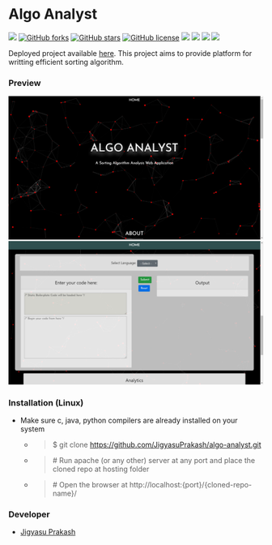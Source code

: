 # Algo Analyst

[![](https://img.shields.io/github/issues/JigyasuPrakash/algo-analyst)](https://github.com/JigyasuPrakash/algo-analyst/issues) [![GitHub forks](https://img.shields.io/github/forks/JigyasuPrakash/algo-analyst)](https://github.com/JigyasuPrakash/algo-analyst/network) [![GitHub stars](https://img.shields.io/github/stars/JigyasuPrakash/algo-analyst)](https://github.com/JigyasuPrakash/algo-analyst/stargazers) [![GitHub license](https://img.shields.io/github/license/JigyasuPrakash/algo-analyst)](https://github.com/JigyasuPrakash/algo-analyst)
![](https://img.shields.io/badge/PR-Welcome-brightgreen) ![](https://img.shields.io/badge/-Javascript-brightgreen) ![](https://img.shields.io/badge/-PHP-brown) ![](https://img.shields.io/badge/-HTML-brightgreen)

Deployed project available <a href="https://algo-analyst-git-algoanalyst.apps.ca-central-1.starter.openshift-online.com/">here</a>.
This project aims to provide platform for writting efficient sorting algorithm.

### Preview

![Snap](https://raw.githubusercontent.com/JigyasuPrakash/algo-analyst/master/img/home.png)
![Snap](https://raw.githubusercontent.com/JigyasuPrakash/algo-analyst/master/img/code.png)

### Installation (Linux)

- Make sure c, java, python compilers are already installed on your system

  - > $ git clone https://github.com/JigyasuPrakash/algo-analyst.git
    
  - > \# Run apache (or any other) server at any port and place the cloned repo at hosting folder
    
  - > \# Open the browser at http://localhost:{port}/{cloned-repo-name}/

### Developer
- <a href="https://itsjigyasu.me">Jigyasu Prakash</a> 
